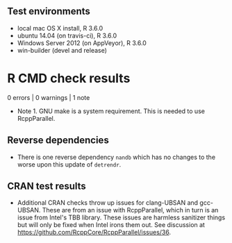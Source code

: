 

## Test environments

* local mac OS X install, R 3.6.0
* ubuntu 14.04 (on travis-ci), R 3.6.0
* Windows Server 2012 (on AppVeyor), R 3.6.0
* win-builder (devel and release)


# R CMD check results

0 errors | 0 warnings | 1 note

* Note 1. GNU make is a system requirement. This is needed to use RcppParallel.


## Reverse dependencies
* There is one reverse dependency `nandb` which has no changes to the worse upon this update of `detrendr`.

## CRAN test results
* Additional CRAN checks throw up issues for clang-UBSAN and gcc-UBSAN. These are from an issue with RcppParallel, which in turn is an issue from Intel's TBB library. These issues are harmless sanitizer things but will only be fixed when Intel irons them out. See discussion at https://github.com/RcppCore/RcppParallel/issues/36.
